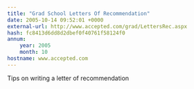 ```yaml
---
title: "Grad School Letters Of Recommendation"
date: 2005-10-14 09:52:01 +0000
external-url: http://www.accepted.com/grad/LettersRec.aspx
hash: fc8413d6dd8d2dbef0f40761f58124f0
annum:
    year: 2005
    month: 10
hostname: www.accepted.com
---
```


Tips on writing a letter of recommendation
